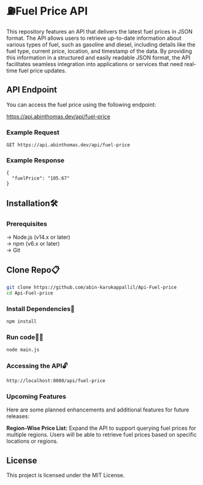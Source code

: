 # ⛽Fuel Price API

This repository features an API that delivers the latest fuel prices in JSON format. The API allows users to retrieve up-to-date information about various types of fuel, such as gasoline and diesel, including details like the fuel type, current price, location, and timestamp of the data. By providing this information in a structured and easily readable JSON format, the API facilitates seamless integration into applications or services that need real-time fuel price updates.

## API Endpoint

You can access the fuel price using the following endpoint:

https://api.abinthomas.dev/api/fuel-price

### Example Request

```http
GET https://api.abinthomas.dev/api/fuel-price
```
### Example Response
```http
{
  "fuelPrice": "105.67"
}
```
## Installation🛠️
### Prerequisites
 -> Node.js (v14.x or later)<br>
 -> npm (v6.x or later)<br>
 -> Git
## Clone Repo📋

```bash
git clone https://github.com/abin-karukappallil/Api-Fuel-price
cd Api-Fuel-price
```
### Install Dependencies🔧

```bash
npm install
```

### Run code🏃‍➡️

```bash
node main.js
```
### Accessing the API🔓
```bash
http://localhost:8080/api/fuel-price
```
### Upcoming Features

Here are some planned enhancements and additional features for future releases:

**Region-Wise Price List:** Expand the API to support querying fuel prices for multiple regions. Users will be able to retrieve fuel prices based on specific locations or regions.

## License
This project is licensed under the MIT License.
